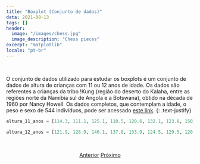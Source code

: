 ```yaml
---
title: "Boxplot (Conjunto de dados)"
data: 2021-08-13
tags: []
header:
  image: "/images/chess.jpg"
  image_description: "Chess pieces"
excerpt: "matplotlib"
locale: "pt-br"
---
```



<br>

O conjunto de dados utilizado para estudar os boxplots é um conjunto de dados de altura de crianças com 11 ou 12 anos de idade. Os dados são referentes a crianças da tribo !Kung (região do deserto do Kalaha, entre as regiões norte da Namíbia sul de Angola e a Botswana), obtido na década de 1960 por Nancy Howell. Os dados completos, que contemplam a idade, o peso e sexo de 544 indivíduos, pode ser acessado [este link](https://github.com/rmcelreath/rethinking/blob/master/data/Howell1.csv).
{: .text-justify}

```python
altura_11_anos = [114.3, 111.1, 125.1, 110.5, 120.6, 132.1, 123.8, 150] # centímetros

altura_12_anos = [121.9, 128.9, 146.1, 137.8, 133.9, 124.5, 129.5, 120.5, 127.0, 140.6, 123.2, 137.1, 147.9, 124.4, 125.1] # centímetros
```


<br>

<p style="text-align: center">
  <a href="/Curso-matplotlib-87" class="btn btn--success">Anterior</a>
  <a href="/Curso-matplotlib-89" class="btn btn--success">Próximo</a>
</p>
